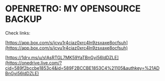 OPENRETRO: MY OPENSOURCE BACKUP
===============================

Check links:

[https://app.box.com/s/jcvu1r4ciaz0xrc4ln9zsxaxe8ocfsuh](https://app.box.com/s/jcvu1r4ciaz0xrc4ln9zsxaxe8ocfsuh)
 
[https://1drv.ms/u/s!AsRTGL7MK59YaTBnGyi56ldDZLE](https://onedrive.live.com/?cid=589f2bccbe1853c4&id=589F2BCCBE1853C4%21105&authkey=%21ADBnGyi56ldDZLE) 
